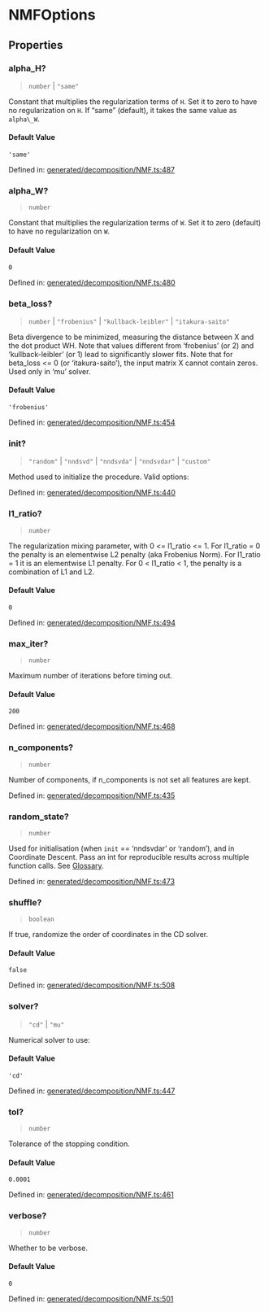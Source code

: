 # NMFOptions

## Properties

### alpha\_H?

> `number` \| `"same"`

Constant that multiplies the regularization terms of `H`. Set it to zero to have no regularization on `H`. If “same” (default), it takes the same value as `alpha\_W`.

#### Default Value

`'same'`

Defined in:  [generated/decomposition/NMF.ts:487](https://github.com/transitive-bullshit/scikit-learn-ts/blob/b59c1ff/packages/sklearn/src/generated/decomposition/NMF.ts#L487)

### alpha\_W?

> `number`

Constant that multiplies the regularization terms of `W`. Set it to zero (default) to have no regularization on `W`.

#### Default Value

`0`

Defined in:  [generated/decomposition/NMF.ts:480](https://github.com/transitive-bullshit/scikit-learn-ts/blob/b59c1ff/packages/sklearn/src/generated/decomposition/NMF.ts#L480)

### beta\_loss?

> `number` \| `"frobenius"` \| `"kullback-leibler"` \| `"itakura-saito"`

Beta divergence to be minimized, measuring the distance between X and the dot product WH. Note that values different from ‘frobenius’ (or 2) and ‘kullback-leibler’ (or 1) lead to significantly slower fits. Note that for beta\_loss <= 0 (or ‘itakura-saito’), the input matrix X cannot contain zeros. Used only in ‘mu’ solver.

#### Default Value

`'frobenius'`

Defined in:  [generated/decomposition/NMF.ts:454](https://github.com/transitive-bullshit/scikit-learn-ts/blob/b59c1ff/packages/sklearn/src/generated/decomposition/NMF.ts#L454)

### init?

> `"random"` \| `"nndsvd"` \| `"nndsvda"` \| `"nndsvdar"` \| `"custom"`

Method used to initialize the procedure. Valid options:

Defined in:  [generated/decomposition/NMF.ts:440](https://github.com/transitive-bullshit/scikit-learn-ts/blob/b59c1ff/packages/sklearn/src/generated/decomposition/NMF.ts#L440)

### l1\_ratio?

> `number`

The regularization mixing parameter, with 0 <= l1\_ratio <= 1. For l1\_ratio = 0 the penalty is an elementwise L2 penalty (aka Frobenius Norm). For l1\_ratio = 1 it is an elementwise L1 penalty. For 0 < l1\_ratio < 1, the penalty is a combination of L1 and L2.

#### Default Value

`0`

Defined in:  [generated/decomposition/NMF.ts:494](https://github.com/transitive-bullshit/scikit-learn-ts/blob/b59c1ff/packages/sklearn/src/generated/decomposition/NMF.ts#L494)

### max\_iter?

> `number`

Maximum number of iterations before timing out.

#### Default Value

`200`

Defined in:  [generated/decomposition/NMF.ts:468](https://github.com/transitive-bullshit/scikit-learn-ts/blob/b59c1ff/packages/sklearn/src/generated/decomposition/NMF.ts#L468)

### n\_components?

> `number`

Number of components, if n\_components is not set all features are kept.

Defined in:  [generated/decomposition/NMF.ts:435](https://github.com/transitive-bullshit/scikit-learn-ts/blob/b59c1ff/packages/sklearn/src/generated/decomposition/NMF.ts#L435)

### random\_state?

> `number`

Used for initialisation (when `init` == ‘nndsvdar’ or ‘random’), and in Coordinate Descent. Pass an int for reproducible results across multiple function calls. See [Glossary](../../glossary.html#term-random_state).

Defined in:  [generated/decomposition/NMF.ts:473](https://github.com/transitive-bullshit/scikit-learn-ts/blob/b59c1ff/packages/sklearn/src/generated/decomposition/NMF.ts#L473)

### shuffle?

> `boolean`

If true, randomize the order of coordinates in the CD solver.

#### Default Value

`false`

Defined in:  [generated/decomposition/NMF.ts:508](https://github.com/transitive-bullshit/scikit-learn-ts/blob/b59c1ff/packages/sklearn/src/generated/decomposition/NMF.ts#L508)

### solver?

> `"cd"` \| `"mu"`

Numerical solver to use:

#### Default Value

`'cd'`

Defined in:  [generated/decomposition/NMF.ts:447](https://github.com/transitive-bullshit/scikit-learn-ts/blob/b59c1ff/packages/sklearn/src/generated/decomposition/NMF.ts#L447)

### tol?

> `number`

Tolerance of the stopping condition.

#### Default Value

`0.0001`

Defined in:  [generated/decomposition/NMF.ts:461](https://github.com/transitive-bullshit/scikit-learn-ts/blob/b59c1ff/packages/sklearn/src/generated/decomposition/NMF.ts#L461)

### verbose?

> `number`

Whether to be verbose.

#### Default Value

`0`

Defined in:  [generated/decomposition/NMF.ts:501](https://github.com/transitive-bullshit/scikit-learn-ts/blob/b59c1ff/packages/sklearn/src/generated/decomposition/NMF.ts#L501)
